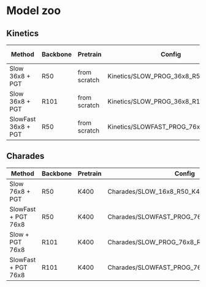 # Model zoo

## Kinetics

| Method | Backbone | Pretrain | Config | top-1 | top-5 | Checkpoint | Log |
| --- | --- | --- | --- | --- | --- | --- | --- |
| Slow 36x8 + PGT | R50 | from scratch | Kinetics/SLOW_PROG_36x8_R50.yaml | 75.6 | 92.3 |  | 
| Slow 36x8 + PGT | R101 | from scratch | Kinetics/SLOW_PROG_36x8_R101_50.yaml | 76.9 | 92.8 | |
| SlowFast 36x8 + PGT | R50 | from scratch | Kinetics/SLOWFAST_PROG_76x8_R50.yaml | 76.6 | 92.5 |  | 

## Charades

| Method | Backbone | Pretrain | Config | mAP | Checkpoint | Log |
| --- | --- | --- | --- | --- | --- | --- |
| Slow 76x8 + PGT | R50 | K400 | Charades/SLOW_16x8_R50_K400.yaml | 40.2 | |
| SlowFast + PGT 76x8 | R50 | K400 | Charades/SLOWFAST_PROG_76x8_R50_K400.yaml | 43.8 | | |
| Slow + PGT 76x8 | R101 | K400 | Charades/SLOW_PROG_76x8_R101_K400.yaml | 42.7 |  |
| SlowFast + PGT 76x8 | R101 | K400 | Charades/SLOWFAST_PROG_76x8_R101_K400.yaml | 44.3 |  |  |